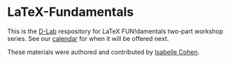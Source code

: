 # LaTeX-Fundamentals

This is the [D-Lab](http://dlab.berkeley.edu/) respository for LaTeX FUN!damentals two-part workshop series. See our [calendar](http://dlab.berkeley.edu/calendar-node-field-date) for when it will be offered next.

These materials were authored and contributed by [Isabelle Cohen](http://dlab.berkeley.edu/people/isabelle-cohen). 